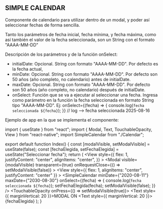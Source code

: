 SIMPLE CALENDAR
---------------
Componente de calendario para utilizar dentro de un modal, y poder así seleccionar fechas de forma sencilla.

Tanto los parámetros de fecha inicial, fecha mínima, y fecha máxima, como así también el valor de la fecha seleccionada, son un String con el formato "AAAA-MM-DD"

Descripción de los parámetros y de la función onSelect:
 - initialDate: Opcional. String con formato "AAAA-MM-DD". Por defecto es la fecha actual,
 - minDate: Opcional. String con formato "AAAA-MM-DD". Por defecto son 50 años (año completo, no calendario) antes de initialDate.
 - maxDate: Opcional. String con formato "AAAA-MM-DD". Por defecto son 50 años (año completo, no calendario) después de initialDate.
 - onSelect: Función que se va a ejecutar al seleccionar una fecha.
   Ingresa como parámetro en la función la fecha seleccionada en formato String tipo "AAAA-MM-DD".
   Ej: onSelect={(fecha) => {
              console.log(`fecha seleccionada ${fecha}`);
            }} // log --> fecha seleccionada 2025-08-16

Ejemplo de app en la que se implementa el componente:

import { useState } from "react";
import { Modal, Text, TouchableOpacity, View } from "react-native";
import SimpleCalendar from "./Calendar";

export default function Index() {
  const [modalVisible, setModalVisible] = useState(false);
  const [fechaElegida, setFechaElegida] = useState("Seleccionar fecha");
  return (
    <View
      style={{
        flex: 1,
        justifyContent: "center",
        alignItems: "center",
      }}
    >
      <Modal
        visible={modalVisible}
        transparent={true}
        onRequestClose={() => setModalVisible(false)}
      >
        <View
          style={{ flex: 1, alignItems: "center", justifyContent: "center" }}
        >
          <SimpleCalendar
            minDate={"2020-08-11"}
            maxDate={"2030-08-30"}
            onSelect={(fecha) => {
              console.log(`fecha seleccionada ${fecha}`);
              setFechaElegida(fecha);
              setModalVisible(false);
            }}
          />
        </View>
      </Modal>
      <TouchableOpacity onPress={() => setModalVisible(true)}>
        <Text style={{ marginVertical: 20 }}>MODAL ON</Text>
      </TouchableOpacity>
      <Text style={{ marginVertical: 20 }}>{fechaElegida}</Text>
    </View>
  );
}
